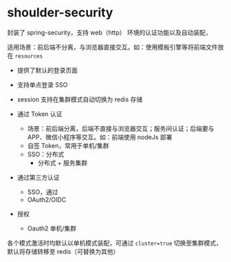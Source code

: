 # shoulder-security

封装了 spring-security，支持 web（http） 环境的认证功能以及自动装配，

适用场景：前后端不分离，与浏览器直接交互。如：使用模板引擎等将前端文件放在 `resources`

- 提供了默认的登录页面
- 支持单点登录 SSO
- session 支持在集群模式自动切换为 redis 存储


    
- 通过 Token 认证
    - 场景：前后端分离，后端不直接与浏览器交互；服务间认证；后端要与APP、微信小程序等交互。如：前端使用 nodeJs 部署
    - 自签 Token，常用于单机/集群
    - SSO：分布式
        - 分布式 + 服务集群

- 通过第三方认证
    - SSO，通过
    - OAuth2/OIDC

- 授权
    - Oauth2 单机/集群
    
    
各个模式激活时均默认以单机模式装配，可通过 `cluster=true` 切换至集群模式，默认将存储转移至 redis（可替换为其他）

